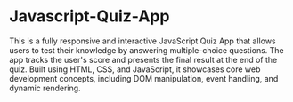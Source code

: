 # Javascript-Quiz-App
This is a fully responsive and interactive JavaScript Quiz App that allows users to test their knowledge by answering multiple-choice questions. The app tracks the user's score and presents the final result at the end of the quiz. Built using HTML, CSS, and JavaScript, it showcases core web development concepts, including DOM manipulation, event handling, and dynamic rendering.
